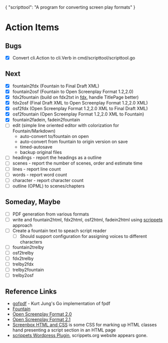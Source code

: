 {
    "scripttool": "A program for converting screen play formats"
}

# Action Items

## Bugs

+ [x] Convert cli.Action to cli.Verb in cmd/scripttool/scripttool.go


## Next

+ [x] fountain2fdx (Fountain to Final Draft XML)
+ [x] fountain2osf (Fountain to Open Screenplay Format 1.2,2.0)
+ [x] fdx2fountain (build on fdx2txt in [fdx](https://github.com/rsdoiel/fdx), handle TitlePage better)
+ [x] fdx2osf (Final Draft XML to Open Screenplay Format 1.2,2.0 XML)
+ [x] osf2fdx (Open Screenplay Format 1.2,2.0 XML to Final Draft XML)
+ [x] osf2fountain (Open Screenplay Format 1.2,2.0 XML to Fountain) 
+ [x] fountain2fadein, fadein2fountain
+ [ ] edit (simple line oriented editor with colorization for Fountain/Markdown)
    + auto-convert to/fountain on open
    + auto-convert from fountain to origin version on save
    + timed-autosave
    + backup original files
+ [ ] headings - report the headings as a outline
+ [ ] scenes  - report the number of scenes, order and estimate time
+ [ ] lines - report line count
+ [ ] words - report word count
+ [ ] character - report character count
+ [ ] outline (OPML) to scenes/chapters

## Someday, Maybe

+ [ ] PDF generation from various formats
+ [ ] write and fountain2html, fdx2html, osf2html, fadein2html using [scrippets](https://fountain.io/scrippets) approach
+ [ ] Create a fountain text to speach script reader
    + [ ] Should support configuration for assigning voices to different characters
+ [ ] fountain2trelby
+ [ ] osf2trelby
+ [ ] fdx2trelby
+ [ ] trelby2fdx
+ [ ] trelby2fountain
+ [ ] trelby2osf

## Reference Links

+ [gofpdf](https://github.com/jung-kurt/gofpdf) - Kurt Jung's Go implementation of fpdf
+ [Fountain](https://fountain.io)
+ [Open Screenplay Format 2.0](https://sourceforge.net/projects/openscrfmt/)
+ [Open Screenplay Format 2.1](https://github.com/severdia/Open-Screenplay-Format)
+ [Screenbox HTML and CSS](https://johnaugust.com/2004/screenbox) is some CSS for marking up HTML classes hand presenting a script section in an HTML page
+ [scrippets Wordpress Plugin](https://wordpress.org/plugins/wp-scrippets/), scrippets.org website appears gone.

